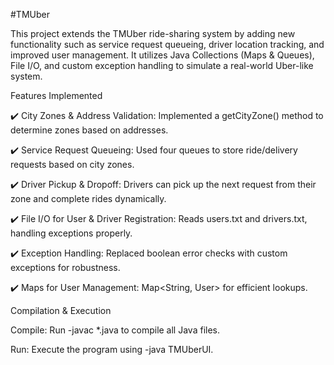 #TMUber

This project extends the TMUber ride-sharing system by adding new functionality such as service request queueing, driver location tracking, and improved user management. It utilizes Java Collections (Maps & Queues), File I/O, and custom exception handling to simulate a real-world Uber-like system.

Features Implemented

✔️ City Zones & Address Validation: Implemented a getCityZone() method to determine zones based on addresses.

✔️ Service Request Queueing: Used four queues to store ride/delivery requests based on city zones.

✔️ Driver Pickup & Dropoff: Drivers can pick up the next request from their zone and complete rides dynamically.

✔️ File I/O for User & Driver Registration: Reads users.txt and drivers.txt, handling exceptions properly.

✔️ Exception Handling: Replaced boolean error checks with custom exceptions for robustness.

✔️ Maps for User Management: Map<String, User> for efficient lookups.

Compilation & Execution

Compile: Run -javac *.java      to compile all Java files.

Run: Execute the program using -java TMUberUI.
